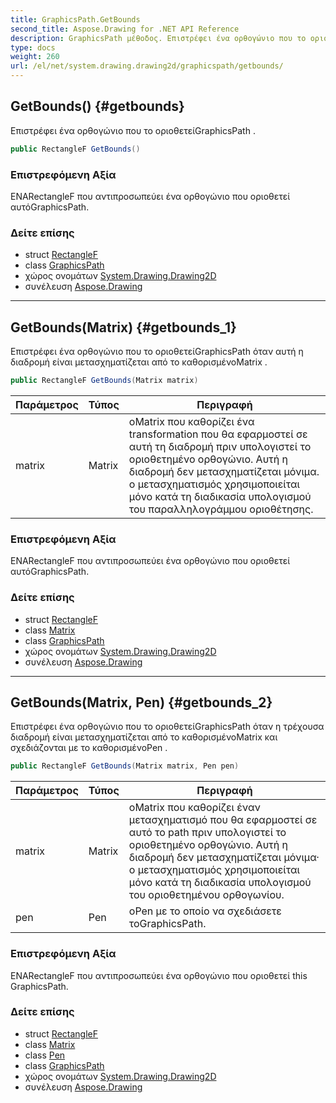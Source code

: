 ```yaml
---
title: GraphicsPath.GetBounds
second_title: Aspose.Drawing for .NET API Reference
description: GraphicsPath μέθοδος. Επιστρέφει ένα ορθογώνιο που το οριοθετείGraphicsPath .
type: docs
weight: 260
url: /el/net/system.drawing.drawing2d/graphicspath/getbounds/
---
```

## GetBounds() {#getbounds}

Επιστρέφει ένα ορθογώνιο που το οριοθετείGraphicsPath .

```csharp
public RectangleF GetBounds()
```

### Επιστρεφόμενη Αξία

ΕΝΑRectangleF που αντιπροσωπεύει ένα ορθογώνιο που οριοθετεί αυτόGraphicsPath.

### Δείτε επίσης

* struct [RectangleF](../../../system.drawing/rectanglef/)
* class [GraphicsPath](../)
* χώρος ονομάτων [System.Drawing.Drawing2D](../../graphicspath/)
* συνέλευση [Aspose.Drawing](../../../)

---

## GetBounds(Matrix) {#getbounds_1}

Επιστρέφει ένα ορθογώνιο που το οριοθετείGraphicsPath όταν αυτή η διαδρομή είναι μετασχηματίζεται από το καθορισμένοMatrix .

```csharp
public RectangleF GetBounds(Matrix matrix)
```

| Παράμετρος | Τύπος | Περιγραφή |
| --- | --- | --- |
| matrix | Matrix | οMatrix που καθορίζει ένα transformation που θα εφαρμοστεί σε αυτή τη διαδρομή πριν υπολογιστεί το οριοθετημένο ορθογώνιο. Αυτή η διαδρομή δεν μετασχηματίζεται μόνιμα. ο μετασχηματισμός χρησιμοποιείται μόνο κατά τη διαδικασία υπολογισμού του παραλληλογράμμου οριοθέτησης. |

### Επιστρεφόμενη Αξία

ΕΝΑRectangleF που αντιπροσωπεύει ένα ορθογώνιο που οριοθετεί αυτόGraphicsPath.

### Δείτε επίσης

* struct [RectangleF](../../../system.drawing/rectanglef/)
* class [Matrix](../../matrix/)
* class [GraphicsPath](../)
* χώρος ονομάτων [System.Drawing.Drawing2D](../../graphicspath/)
* συνέλευση [Aspose.Drawing](../../../)

---

## GetBounds(Matrix, Pen) {#getbounds_2}

Επιστρέφει ένα ορθογώνιο που το οριοθετείGraphicsPath όταν η τρέχουσα διαδρομή είναι μετασχηματίζεται από το καθορισμένοMatrix και σχεδιάζονται με το καθορισμένοPen .

```csharp
public RectangleF GetBounds(Matrix matrix, Pen pen)
```

| Παράμετρος | Τύπος | Περιγραφή |
| --- | --- | --- |
| matrix | Matrix | οMatrix που καθορίζει έναν μετασχηματισμό που θα εφαρμοστεί σε αυτό το path πριν υπολογιστεί το οριοθετημένο ορθογώνιο. Αυτή η διαδρομή δεν μετασχηματίζεται μόνιμα· ο μετασχηματισμός χρησιμοποιείται μόνο κατά τη διαδικασία υπολογισμού του οριοθετημένου ορθογωνίου. |
| pen | Pen | οPen με το οποίο να σχεδιάσετε τοGraphicsPath. |

### Επιστρεφόμενη Αξία

ΕΝΑRectangleF που αντιπροσωπεύει ένα ορθογώνιο που οριοθετεί this GraphicsPath.

### Δείτε επίσης

* struct [RectangleF](../../../system.drawing/rectanglef/)
* class [Matrix](../../matrix/)
* class [Pen](../../../system.drawing/pen/)
* class [GraphicsPath](../)
* χώρος ονομάτων [System.Drawing.Drawing2D](../../graphicspath/)
* συνέλευση [Aspose.Drawing](../../../)


